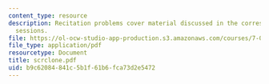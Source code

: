 ```yaml
---
content_type: resource
description: Recitation problems cover material discussed in the corresponding lecture
  sessions.
file: https://ol-ocw-studio-app-production.s3.amazonaws.com/courses/7-012-introduction-to-biology-fall-2004/b9c62084841c5b1f61b6fca73d2e5472_scrclone.pdf
file_type: application/pdf
resourcetype: Document
title: scrclone.pdf
uid: b9c62084-841c-5b1f-61b6-fca73d2e5472
---
```

